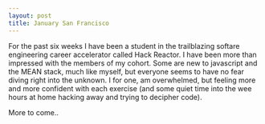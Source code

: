 ```yaml
---
layout: post
title: January San Francisco  
---
```


For the past six weeks I have been a student in the trailblazing softare engineering career accelerator called Hack Reactor.  I have been more than impressed with the members of my cohort.  Some are new to javascript and the MEAN stack, much like myself, but everyone seems to have no fear diving right into the unknown.  I for one, am overwhelmed, but feeling more and more confident with each exercise (and some quiet time into the wee hours at home hacking away and trying to decipher code).

More to come..
